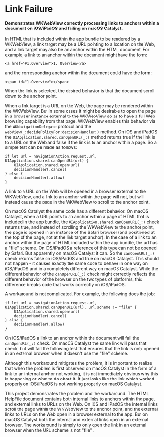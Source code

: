 # Link Failure
#### Demonstrates WKWebView correctly processing links to anchors within a document on iOS/iPadOS and failing on macOS Catalyst.

In HTML that is included within the app bundle to be rendered by a WKWebView, a link target may be a URL pointing to a location on the Web, and a link target may also be an anchor within the HTML document.  For example, a link to an anchor within the document might have the form:

	<a href="#1.Overview">1. Overview</a>

and the corresponding anchor within the document could have the form:

	<span id="1.Overview"></span>
	
When the link is selected, the desired behavior is that the document scroll down to the anchor point.  

When a link target is a URL on the Web, the page may be rendered within the WKWebView. But in some cases it might be desirable to open the page in a browser instance external to the WKWebView so as to have a full Web browsing capability from that page.  WKWebView enables this behavior via the <code>WKNavigationDelegate</code> protocol and the <code>webView(_:decidePolicyFor:decisionHandler:)</code> method.  On iOS and iPadOS the <code>UIApplication.shared.canOpenURL(\_:)</code> method returns true if the link is to a URL on the Web and false if the link is to an anchor within a page. So a simple test can be made as follows:

	if let url = navigationAction.request.url, UIApplication.shared.canOpenURL(url) {
		UIApplication.shared.open(url)
		decisionHandler(.cancel)
	} else {
		decisionHandler(.allow)
	}

A link to a URL on the Web will be opened in a browser external to the WKWebView, and a link to an anchor within the page will not, but will instead cause the page in the WKWebView to scroll to the anchor point.

On macOS Catalyst the same code has a different behavior.  On macOS Catalyst, when a URL points to an anchor within a page of HTML that is included in the app bundle, the <code>UIApplication.shared.canOpenURL(\_:)</code> check returns true, and instead of scrolling the WKWebView to the anchor point, the page is opened in an instance of the Safari browser (and positioned at the top of the page, not at the link target anchor).   In the case of a link to an anchor within the page of HTML included within the app bundle, the url has a "file" scheme.   On iOS/iPadOS a reference of this type can not be opened by Safari.  But apparently on macOS Catalyst it can.   So the <code>canOpenURL(\_:)</code> check returns false on iOS/iPadOS and true on macOS Catalyst.  This should not happen - it causes exactly the same code to behave in one way on iOS/iPadOS and in a completely different way on macOS Catalyst. While the different behavior of the <code>canOpenURL(\_:)</code> check might correctly reflects the different behavior of the browser on the two types of platforms, this difference breaks code that works correctly on iOS/iPadOS.  

A workaround is not complicated. For example, the following does the job:

	if let url = navigationAction.request.url, UIApplication.shared.canOpenURL(url), url.scheme != "file" {
		UIApplication.shared.open(url)
		decisionHandler(.cancel)
	} else {
		decisionHandler(.allow)
	}

On iOS/iPadOS a link to an anchor within the document will fail the  <code>canOpenURL(\_:)</code> check.  On macOS Catalyst the same link will pass that check, but will fail the following test that ensures that the link is only opened in an external browser when it doesn't use the "file" scheme.

Although this workaround mitigates the problem, it is important to realize that when the problem is first observed on macOS Catalyst in the form of a link to an internal anchor not working, it is not immediately obvious why this is happening or what to do about it.  It just looks like the link which worked properly on iOS/iPadOS is not working properly on macOS Catalyst.

This project demonstrates the problem and the workaround.  The HTML HelpFile document contains both internal links to anchors within the page, and external links to URLs on the Web.  On iOS and iPadOS the internal links scroll the page within the WKWebView to the anchor point, and the external links to URLs on the Web open in a browser external to the app.  But on macOS Catalyst both the internal and external links open in an external browser.  The workaround is simply to only open the link in an external browser when the URL scheme is not "file" . 